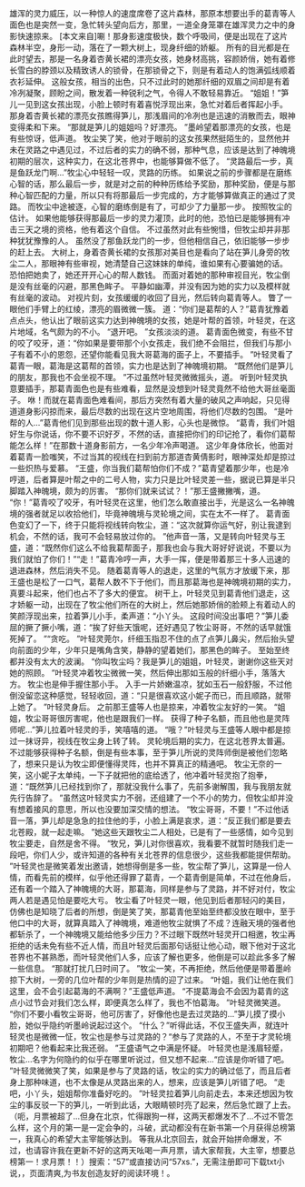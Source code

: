 雄浑的灵力威压，以一种惊人的速度席卷了这片森林，那原本想要出手的葛青等人面色也是突然一变，急忙转头望向后方，那里，一道全身笼罩在雄浑灵力之中的身影快速掠来。
[本文来自]唰！那身影速度极快，数个呼吸间，便是出现在了这片森林半空，身形一动，落在了一颗大树上，现身纤细的娇躯。
所有的目光都是在此时望去，那是一名身着杏黄长裙的漂亮女孩，她身材高挑，容颜娇俏，她有着修长雪白的脖颈以及精致诱人的锁骨，在那锁骨之下，则是有着动人的饱满弧线顺着衣衫延伸。
这般女孩，相当的出色，只不过此时的她那纤细的双眉之间却是有着冷冽凝聚，顾盼之间，散发着一种锐利之气，令得人不敢轻易靠近。
“姐姐！”笋儿一见到这女孩出现，小脸上顿时有着喜悦浮现出来，急忙对着后者挥起小手。
那身着杏黄长裙的漂亮女孩瞧得笋儿，那浅眉间的冷冽也是迅速的消散而去，眼神变得柔和下来。
“那就是笋儿的姐姐吗？好漂亮。
”墨岭望着那漂亮的女孩，也是有些惊讶，低声道。
牧尘笑了笑，他对于眼前的这女孩果然挺陌生的，显然他并未在灵路之中遇见过，不过后者的实力的确不弱，那种气息，应该是达到了神魄境初期的层次，这种实力，在这北苍界中，也能够算做不低了。
“灵路最后一步，真是鱼跃龙门啊...”牧尘心中轻轻一叹，灵路的历练。
如果说之前的步骤都是在磨练心智的话，那么最后一步，就是对之前的种种历练给予奖励，那种奖励，便是与那种心智匹配的力量，所以只有将那最后一步完成的，方才能够算做真正的通过了灵路。
而牧尘中途被逐，心智的磨练倒是有了，可却少了力量那一步。
按照牧尘的估计。
如果他能够获得那最后一步的灵力灌顶，此时的他，恐怕已是能够拥有冲击三天之境的资格，他有着这个自信。
不过虽然对此有些惋惜，但牧尘却并非那种犹犹豫豫的人。
虽然没了那鱼跃龙门的一步，但他相信自己，依旧能够一步步的赶上去。
大树上，身着杏黄长裙的女孩那对美目也是看向了站在笋儿身旁的牧尘二人，那眼神有些审视，她清楚自己这妹妹的单纯，谁如果有心要骗她的话。
恐怕把她卖了，她还开开心心的帮人数钱。
而面对着她的那种审视目光，牧尘倒是没有丝毫的闪避，那黑色眸子。
平静如幽潭，并没有因为她的实力以及模样就有丝毫的波动。
对视片刻，女孩缓缓的收回了目光，然后转向葛青等人。
瞥了一眼他们手臂上的红绫，漂亮的眉微微一簇。
道：“你们是葛帮的人？”葛青犹豫着点点头，他认出了眼前这实力达到神魄境的女孩，她是叶帮的首领，叶轻灵，在这片地域，名气颇为的不小。
“退开吧。
”女孩淡淡的道。
葛青面色微变，有些不甘的咬了咬牙，道：“你如果是要带那个小女孩走，我们绝不会阻拦，但我们与那小子有着不小的恩怨，还望你能看见我大哥葛海的面子上，不要插手。
”叶轻灵看了葛青一眼，葛海是这葛帮的首领，实力也是达到了神魄境初期。
“既然他们是笋儿的朋友，那我也不会坐视不理。
”不过虽然叶轻灵微微摇头，道。
听到叶轻灵执意要插手，那葛青面色也是有些难看，显然是没想到叶轻灵竟然不给他大哥丝毫面子。
咻！而就在葛青面色难看间，那后方突然有着大量的破风之声响起，只见得道道身影闪掠而来，最后尽数的出现在这片空地周围，将他们尽数的包围。
“是叶帮的人...”葛青他们见到那些出现的数十道人影，心头也是微惊。
“葛青，我们叶姐好生与你说话，你不要不识好歹，不然的话，直接把你们的印记抢了，看你们葛帮能怎么样！”在那数十道身影前方，一名少年冷声喝道。
这少年身体欣长，他面对着葛青一脸嗤笑，不过当其的视线在扫到前方那道杏黄倩影时，眼神深处却是掠过一些炽热与爱慕。
“王盛，你当我们葛帮怕你们不成？”葛青望着那少年，也是冷哼道，后者算是叶帮之中的二号人物，实力只是比叶轻灵差一些，据说已算是半只脚踏入神魄境，颇为的厉害。
“那你们就来试试？！”那王盛撇撇嘴，道。
“你！”葛青咬了咬牙，有叶轻灵在这里，他们怎么敢直接出手，光是这么一名神魄境的强者就足以收拾他们，毕竟神魄境与灵轮境之间，实在太不一样了。
葛青面色变幻了一下，终于只能将视线转向牧尘，道：“这次就算你运气好，别让我逮到机会，不然的话，我可不会轻易放过你的。
”他声音一落，又是转向叶轻灵与王盛，道：“既然你们这么不给我葛帮面子，那我也会与我大哥好好说说，不要以为我们就怕了你们！”“走！”葛青冷哼一声，大手一挥，便是带着那三十多人迅速的退进森林，然后消失不见。
随着葛青等人的退走，这里的气氛方才放缓下来，那王盛也是松了一口气，葛帮人数不下于他们，而且那葛海也是神魄境初期的实力，真要斗起来，他们也占不了多大的便宜。
树干上，叶轻灵见到葛青他们退走，这才娇躯一动，出现在了牧尘他们所在的大树上，然后她那娇俏的脸颊上有着动人的笑颜浮现出来，拉着笋儿小手，柔声道：“小丫头。
这段时间没出事吧？”笋儿委屈的撅了撅小嘴，道：“挨了好些天饿呢，还好遇见了牧尘哥哥，不然的话早就饿死掉了。
”“贪吃。
”叶轻灵莞尔，纤细玉指忍不住的点了点笋儿鼻尖，然后抬头望向前面的少年，少年只是嘴角含笑，静静的望着她们，那黑色的眸子。
至始至终都并没有太大的波澜。
“你叫牧尘吗？我是笋儿的姐姐，叶轻灵，谢谢你这些天对她的照顾。
”叶轻灵冲着牧尘微微一笑，然后伸出那如玉般的纤细小手，落落大方。
牧尘也是伸手握住那小手。
入手一片娇嫩温凉，犹如玉石一般舒服，不过他倒没留恋这种感觉，轻轻收回，道：“只是很喜欢这小妮子而已，而且顺路，就带上她了。
”叶轻灵身后。
之前那王盛等人也是掠来，冲着牧尘友好的一笑。
“姐姐，牧尘哥哥很厉害呢，他也是跟我们一样。
获得了种子名额，而且他也是灵阵师呢...”笋儿拉着叶轻灵的手，笑嘻嘻的道。
“哦？”叶轻灵与王盛等人眼中都是掠过一抹讶异，视线在牧尘身上转了转。
灵轮境后期的实力，在这北苍界太普遍。
不过能够获得种子名额，倒是有些本事，至于笋儿所说的灵阵师倒是被他们忽略了，想来只是认为牧尘即便懂得灵阵，也并不算真正的精通吧。
牧尘无奈的一笑，这小妮子太单纯，一下子就把他的底给透了，他冲着叶轻灵抱了抱拳，道：“既然笋儿已经找到你了，那就没我什么事了，先前多谢解围，我与我朋友就先行告辞了。
”虽然这叶轻灵实力不弱，还组建了一个不小的势力，但牧尘却并没有想着接风的意思，所以也没要加深交情的想法。
“牧尘哥哥，不要！”不过他话音一落，笋儿却是急急的拉住他的手，小脸上满是哀求，道：“反正我们都是要去北苍殿，就一起走嘛。
”她这些天跟牧尘二人相处，已是有了一些感情，如今见到牧尘要走，自然是舍不得。
“牧兄，笋儿对你很喜欢，我看要不就暂时随我们走一段吧，你们人少，或许知道的各种有关北苍界的信息很少，这些我都能提供帮助。
”叶轻灵也是微笑着发出邀请，她想得倒是多一些，牧尘帮了笋儿，这算是一份人情，而看先前的模样，似乎他还得罪了葛青，一个葛青倒是简单，不过在他身后，还有着一个踏入了神魄境的大哥，那葛海，同样是参与了灵路，并不好对付，牧尘两人若是遇见怕是要吃大亏。
牧尘看了叶轻灵一眼，他见到后者那轻闪的美目，仿佛也是知晓了后者的所想，倒是笑了笑，那葛青他至始至终都没放在眼中，至于他口中的大哥，就算真踏入了神魄境，难道他牧尘就惧了不成？连融天境的强者他都斩杀了，一个神魄境又能给他多少压力？不过眼下既然叶轻灵开口相邀，牧尘再拒绝的话未免有些不近人情，而且叶轻灵后面那句话挺让他心动，眼下他对于这北苍界也不甚熟悉，而叶轻灵他们人多，应该了解也更多，他倒是可以趁此多多了解一些信息。
“那就打扰几日时间了。
”牧尘一笑，不再拒绝，然后他便是带着墨岭掠下大树，一旁的几位叶帮的少年则是热情的迎了过来。
“叶姐，我们让他在我们这里，会不会引起葛海的不满啊？”王盛低声道。
“不提葛海会不会因为葛青的这点小过节会对我们怎么样，即便真怎么样了，我也不怕葛海。
”叶轻灵微笑道。
“你们不要小看牧尘哥哥，他可厉害了，好像他也是去过灵路的...”笋儿摸了摸小脸，她似乎隐约听墨岭说起过这个。
“什么？”听得此话，不仅王盛失声，就连叶轻灵也是微微一怔，牧尘也是参与过灵路的？“参与了灵路的人，不至于才灵轮境初期吧？他看起来比我还弱。
”王盛语气之中满是怀疑。
叶轻灵也是浅眉轻蹙，牧尘...名字为何隐约的似乎在哪里听说过，但又想不起来...“应该是你听错了吧。
”叶轻灵微微笑了笑，如果是参与了灵路的话，牧尘的实力的确过低了，而且后者身上那种味道，也不太像是从灵路出来的人，想来，应该是笋儿听错了吧。
“走吧，小丫头，姐姐帮你准备好吃的。
”叶轻灵拉着笋儿向前走去，本来还想因为牧尘的事反驳一下的笋儿，一听到此话，大眼睛顿时亮了起来，然后急忙跟了上去。
（呃，月票被超了...但身在北京，忙得跟狗一样，这两天都爆发不了...不过不管怎么样，这个月的第一是一定会争的，斗破，武动都没有在新书第一个月获得总榜第一，我真心的希望大主宰能够达到。
等我从北京回去，就会开始拼命爆发，不过，也请容许我在更新不好的这两天吆喝一声月票，请大家帮我，大主宰，想要总榜第一！求月票！！）搜索：“57”或直接访问“57xs.”，无需注册即可下载txt小说，，页面清爽,为书友创造友好的阅读环境！。
